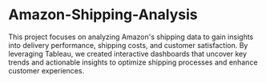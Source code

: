 # Amazon-Shipping-Analysis
This project focuses on analyzing Amazon's shipping data to gain insights into delivery performance, shipping costs, and customer satisfaction. By leveraging Tableau, we created interactive dashboards that uncover key trends and actionable insights to optimize shipping processes and enhance customer experiences.
